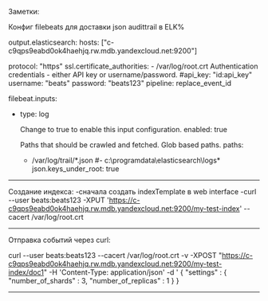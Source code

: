 Заметки:

Конфиг filebeats для доставки json audittrail в ELK%


output.elasticsearch:
  hosts: ["c-c9qps9eabd0ok4haehjq.rw.mdb.yandexcloud.net:9200"]

  protocol: "https"
  ssl.certificate_authorities:
    - /var/log/root.crt
   Authentication credentials - either API key or username/password.
  #api_key: "id:api_key"
  username: "beats"
  password: "beats123"
  pipeline: replace_event_id


filebeat.inputs:

- type: log

   Change to true to enable this input configuration.
  enabled: true

   Paths that should be crawled and fetched. Glob based paths.
  paths:
    - /var/log/trail/*.json
    #- c:\programdata\elasticsearch\logs\*
  json.keys_under_root: true


---------

Создание индекса:
-сначала создать indexTemplate в web interface
-curl --user beats:beats123 -XPUT 'https://c-c9qps9eabd0ok4haehjq.rw.mdb.yandexcloud.net:9200/my-test-index' --cacert /var/log/root.crt


----------

Отправка событий через curl:


curl --user beats:beats123 --cacert /var/log/root.crt -v -XPOST "https://c-c9qps9eabd0ok4haehjq.rw.mdb.yandexcloud.net:9200/my-test-index/doc1" -H 'Content-Type: application/json' -d '
{
  "settings" : {
    "number_of_shards" : 3,
    "number_of_replicas" : 1
  }
}

----------


